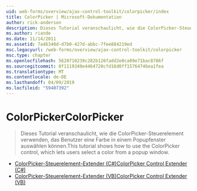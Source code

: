 ```yaml
---
uid: web-forms/overview/ajax-control-toolkit/colorpicker/index
title: ColorPicker | Microsoft-Dokumentation
author: rick-anderson
description: Dieses Tutorial veranschaulicht, wie die ColorPicker-Steuerelement verwenden, das Benutzer eine Farbe in einem Popupfenster auswählen können.
ms.author: riande
ms.date: 11/14/2011
ms.assetid: 7a46340d-d7b0-427d-abbc-7fee884219ed
msc.legacyurl: /web-forms/overview/ajax-control-toolkit/colorpicker
msc.type: chapter
ms.openlocfilehash: 5620710239c282b126fadd2e0ca09e71bac8786f
ms.sourcegitcommit: 0f1119340e4464720cfd16d0ff15764746ea1fea
ms.translationtype: MT
ms.contentlocale: de-DE
ms.lasthandoff: 04/09/2019
ms.locfileid: "59407392"
---
```

# <a name="colorpicker"></a><span data-ttu-id="bec3c-103">ColorPicker</span><span class="sxs-lookup"><span data-stu-id="bec3c-103">ColorPicker</span></span>

> <span data-ttu-id="bec3c-104">Dieses Tutorial veranschaulicht, wie die ColorPicker-Steuerelement verwenden, das Benutzer eine Farbe in einem Popupfenster auswählen können.</span><span class="sxs-lookup"><span data-stu-id="bec3c-104">This tutorial shows how to use the ColorPicker control, which lets users select a color from a popup window.</span></span>


- [<span data-ttu-id="bec3c-105">ColorPicker-Steuerelement-Extender (C#)</span><span class="sxs-lookup"><span data-stu-id="bec3c-105">ColorPicker Control Extender (C#)</span></span>](using-the-colorpicker-control-extender-cs.md)
- [<span data-ttu-id="bec3c-106">ColorPicker-Steuerelement-Extender (VB)</span><span class="sxs-lookup"><span data-stu-id="bec3c-106">ColorPicker Control Extender (VB)</span></span>](using-the-colorpicker-control-extender-vb.md)
